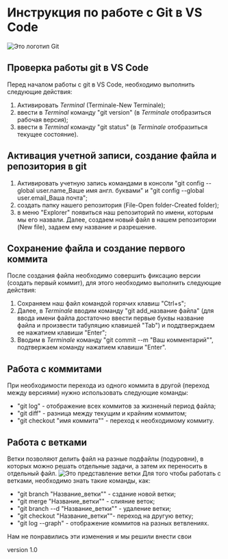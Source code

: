 # Инструкция по работе с Git в VS Code
  ![Это логотип Git](git.jpg)
## Проверка работы git в VS Code 
Перед началом  работы с git в VS Code, необходимо выполнить следующие действия: 
1. Активировать _Terminal_ (Terminale-New Terminale);
2. ввести в _Terminal_ команду "git version" (в _Terminale_ отобразиться рабочая версия);
3. ввести в _Terminal_ команду "git status" (в _Terminale_ отобразиться текущее состояние).

## Активация учетной записи, создание файла и репозитория в git 
1. Активировать учетную запись командами в консоли "git config --global user.name_Ваше имя англ. буквами" и "git config --global user.email_Ваша почта";
2. создать папку нашего репозитория (File-Open folder-Created folder);
3. в меню "Explorer" появиться наш репозиторий по имени, которым мы его назвали. Далее, создаем новый файл в нашем репозитории (New file), задаем ему название и разрешение.

## Сохранение файла и создание первого коммита 
После создания файла необходимо совершить фиксацию версии (создать первый коммит), для этого необходимо выполнить следующие действия:
1. Сохраняем наш файл командой горячих клавиш "Ctrl+s";
2. Далее, в _Terminale_ вводим команду "git add_название файла" (для ввода имени файла достаточно ввести первые буквы название файла и произвести табуляцию клавишей "Tab") и поддтверждаем ее нажатием клавиши "Enter";
3. Вводим в _Terminale_ команду "git commit --m "Ваш комментарий"", подтвержаем команду нажатием клавиши "Enter".

 ## Работа с коммитами
 При необходимости перехода из одного коммита в другой (переход между версиями) нужно использовать следующие команды:
* "git log" - отображение всех коммитов за жизненый период файла;
* "git diff" - разница между текущим и крайним коммитом; 
* "git checkout "имя коммита"" - переход к необходимому коммиту.

## Работа с ветками
Ветки позволяют делить файл на разные подфайлы (подуровни), в которых можно решать отдельные задачи, а затем их переносить в отдельный  файл. 
![Это представление ветки](git_branch.png)
Для того чтобы работать с ветками, необходимо знать такие команды, как:
* "git branch "Название_ветки"" - сздание новой ветки;
* "git merge "Название_ветки"" - слияние веток;
* "git branch --d "Название_ветки"" - удаление ветки;
* "git checkout "Название_ветки""- переход на другую ветку;
* "git log --graph" - отображение коммитов на разных ветвлениях.

Нам не понравились эти изменения и мы решили внести свои

version 1.0
